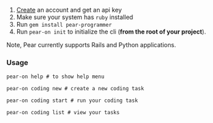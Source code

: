 1. [Create](/signup) an account and get an api key
2. Make sure your system has `ruby` installed
2. Run `gem install pear-programmer`
3. Run `pear-on init` to initialize the cli (**from the root of your project**).

Note, Pear currently supports Rails and Python applications.

### Usage
```
pear-on help # to show help menu
```
```
pear-on coding new # create a new coding task
```
```
pear-on coding start # run your coding task
```
```
pear-on coding list # view your tasks
```